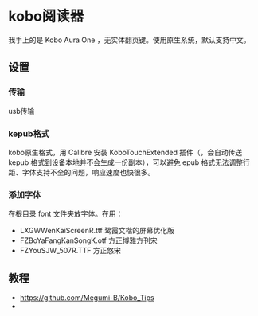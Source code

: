 # kobo阅读器

我手上的是 Kobo Aura One ，无实体翻页键。使用原生系统，默认支持中文。

## 设置

### 传输

usb传输


### kepub格式

kobo原生格式，用 Calibre 安装 KoboTouchExtended 插件（，会自动传送 kepub 格式到设备本地并不会生成一份副本），可以避免 epub 格式无法调整行距、字体支持不全的问题，响应速度也快很多。


###  添加字体

在根目录 font 文件夹放字体。在用：

- LXGWWenKaiScreenR.ttf 鹭霞文楷的屏幕优化版
- FZBoYaFangKanSongK.otf 方正博雅方刊宋
- FZYouSJW_507R.TTF 方正悠宋




## 教程

- https://github.com/Megumi-B/Kobo_Tips
- 